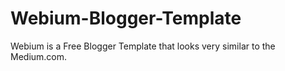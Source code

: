 # Webium-Blogger-Template
Webium is a Free Blogger Template that looks very similar to the Medium.com.
